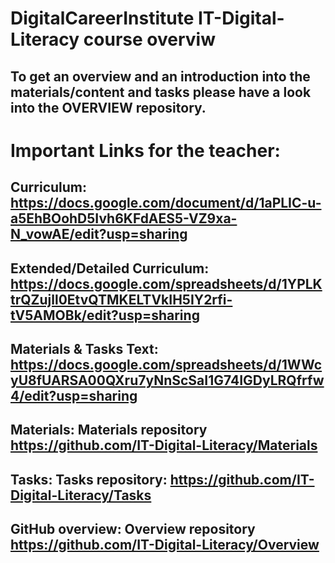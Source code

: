 # DigitalCareerInstitute IT-Digital-Literacy course overviw

## To get an overview and an introduction into the materials/content and tasks please have a look into the OVERVIEW repository.

# Important Links for the teacher:

## Curriculum: https://docs.google.com/document/d/1aPLIC-u-a5EhBOohD5Ivh6KFdAES5-VZ9xa-N_vowAE/edit?usp=sharing
## Extended/Detailed Curriculum: https://docs.google.com/spreadsheets/d/1YPLKtrQZujll0EtvQTMKELTVkIH5IY2rfi-tV5AMOBk/edit?usp=sharing
## Materials & Tasks Text: https://docs.google.com/spreadsheets/d/1WWcyU8fUARSA00QXru7yNnScSaI1G74IGDyLRQfrfw4/edit?usp=sharing
## Materials: Materials repository https://github.com/IT-Digital-Literacy/Materials
## Tasks: Tasks repository: https://github.com/IT-Digital-Literacy/Tasks 
## GitHub overview: Overview repository https://github.com/IT-Digital-Literacy/Overview

